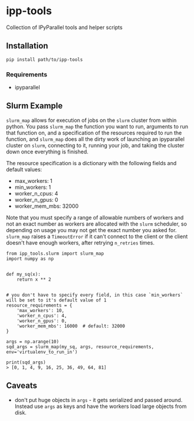 # ipp-tools
Collection of IPyParallel tools and helper scripts

## Installation

`pip install path/to/ipp-tools`

### Requirements

 - ipyparallel

## Slurm Example

`slurm_map` allows for execution of jobs on the `slurm` cluster from within python. You pass `slurm_map` the function you want to run, arguments to run that function on, and a specification of the resources required to run the function, and `slurm_map` does all the dirty work of launching an ipyparallel cluster on `slurm`, connecting to it, running your job, and taking the cluster down once everything is finished. 

The resource specification is a dictionary with the following fields and default values:

  - max_workers: 1
  - min_workers: 1
  - worker_n_cpus: 4
  - worker_n_gpus: 0
  - worker_mem_mbs: 32000
  
Note that you must specify a range of allowable numbers of workers and not an exact number as workers are allocated with the `slurm` scheduler, so depending on usage you may not get the exact number you asked for. `slurm_map` raises a `TimeoutError` if it can't connect to the client or the client doesn't have enough workers, after retrying `n_retries` times. 
  

``` 
from ipp_tools.slurm import slurm_map
import numpy as np 


def my_sq(x):
    return x ** 2
    

# you don't have to specify every field, in this case `min_workers` will be set to it's default value of 1
resource_requirements = {
    'max_workers': 10,
    'worker_n_cpus': 4, 
    'worker_n_gpus': 0,  
    'worker_mem_mbs': 16000  # default: 32000
}

args = np.arange(10)
sqd_args = slurm_map(my_sq, args, resource_requirements, env='virtualenv_to_run_in')

print(sqd_args)
> [0, 1, 4, 9, 16, 25, 36, 49, 64, 81]
```

## Caveats
  - don't put huge objects in `args` - it gets serialized and passed around. Instead use `args` as keys and have the workers load large objects from disk. 
